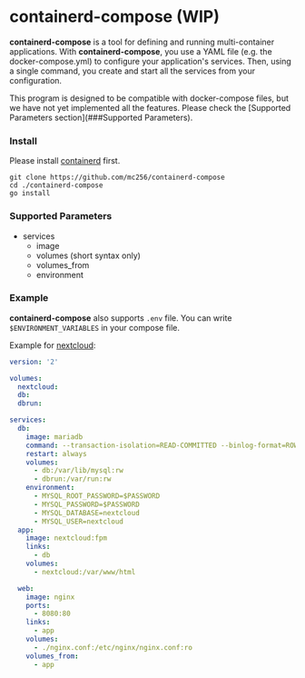 # containerd-compose (WIP)

**containerd-compose** is a tool for defining and running multi-container applications. 
With **containerd-compose**, you use a YAML file (e.g. the docker-compose.yml) to configure your application's services. 
Then, using a single command, you create and start all the services from your configuration.

This program is designed to be compatible with docker-compose files, but we have not yet implemented all the features. 
Please check the [Supported Parameters section](###Supported Parameters).

### Install
Please install [containerd](https://github.com/containerd/containerd) first.


```
git clone https://github.com/mc256/containerd-compose
cd ./containerd-compose
go install
```


### Supported Parameters

- services
    - image
    - volumes (short syntax only)
    - volumes_from
    - environment
    


### Example
**containerd-compose** also supports `.env` file. You can write `$ENVIRONMENT_VARIABLES` in your compose file.

Example for [nextcloud](https://github.com/nextcloud/docker):
```yaml
version: '2'

volumes:
  nextcloud:
  db:
  dbrun:

services:
  db:
    image: mariadb
    command: --transaction-isolation=READ-COMMITTED --binlog-format=ROW
    restart: always
    volumes:
      - db:/var/lib/mysql:rw
      - dbrun:/var/run:rw
    environment:
      - MYSQL_ROOT_PASSWORD=$PASSWORD
      - MYSQL_PASSWORD=$PASSWORD
      - MYSQL_DATABASE=nextcloud
      - MYSQL_USER=nextcloud
  app:
    image: nextcloud:fpm
    links:
      - db
    volumes:
      - nextcloud:/var/www/html

  web:
    image: nginx
    ports:
      - 8080:80
    links:
      - app
    volumes:
      - ./nginx.conf:/etc/nginx/nginx.conf:ro
    volumes_from:
      - app
```

